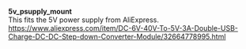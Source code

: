 <b>5v_psupply_mount</b><br>
This fits the 5V power supply from AliExpress. https://www.aliexpress.com/item/DC-6V-40V-To-5V-3A-Double-USB-Charge-DC-DC-Step-down-Converter-Module/32664778995.html

